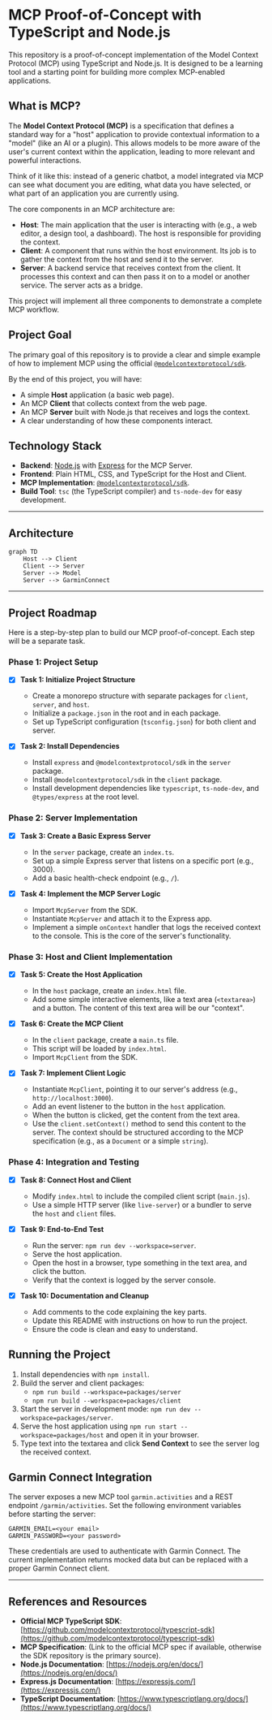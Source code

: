 # MCP Proof-of-Concept with TypeScript and Node.js

This repository is a proof-of-concept implementation of the Model Context Protocol (MCP) using TypeScript and Node.js. It is designed to be a learning tool and a starting point for building more complex MCP-enabled applications.

## What is MCP?

The **Model Context Protocol (MCP)** is a specification that defines a standard way for a "host" application to provide contextual information to a "model" (like an AI or a plugin). This allows models to be more aware of the user's current context within the application, leading to more relevant and powerful interactions.

Think of it like this: instead of a generic chatbot, a model integrated via MCP can see what document you are editing, what data you have selected, or what part of an application you are currently using.

The core components in an MCP architecture are:

  * **Host**: The main application that the user is interacting with (e.g., a web editor, a design tool, a dashboard). The host is responsible for providing the context.
  * **Client**: A component that runs within the host environment. Its job is to gather the context from the host and send it to the server.
  * **Server**: A backend service that receives context from the client. It processes this context and can then pass it on to a model or another service. The server acts as a bridge.

This project will implement all three components to demonstrate a complete MCP workflow.

## Project Goal

The primary goal of this repository is to provide a clear and simple example of how to implement MCP using the official [`@modelcontextprotocol/sdk`](https://github.com/modelcontextprotocol/typescript-sdk).

By the end of this project, you will have:

  * A simple **Host** application (a basic web page).
  * An MCP **Client** that collects context from the web page.
  * An MCP **Server** built with Node.js that receives and logs the context.
  * A clear understanding of how these components interact.

## Technology Stack

  * **Backend**: [Node.js](https://nodejs.org/) with [Express](https://expressjs.com/) for the MCP Server.
  * **Frontend**: Plain HTML, CSS, and TypeScript for the Host and Client.
  * **MCP Implementation**: [`@modelcontextprotocol/sdk`](https://github.com/modelcontextprotocol/typescript-sdk).
  * **Build Tool**: `tsc` (the TypeScript compiler) and `ts-node-dev` for easy development.

-----

## Architecture

```mermaid
graph TD
    Host --> Client
    Client --> Server
    Server --> Model
    Server --> GarminConnect
```

-----

## Project Roadmap

Here is a step-by-step plan to build our MCP proof-of-concept. Each step will be a separate task.

### Phase 1: Project Setup

  * [x] **Task 1: Initialize Project Structure**

      * Create a monorepo structure with separate packages for `client`, `server`, and `host`.
      * Initialize a `package.json` in the root and in each package.
      * Set up TypeScript configuration (`tsconfig.json`) for both client and server.

  * [x] **Task 2: Install Dependencies**

      * Install `express` and `@modelcontextprotocol/sdk` in the `server` package.
      * Install `@modelcontextprotocol/sdk` in the `client` package.
      * Install development dependencies like `typescript`, `ts-node-dev`, and `@types/express` at the root level.

### Phase 2: Server Implementation

  * [x] **Task 3: Create a Basic Express Server**

      * In the `server` package, create an `index.ts`.
      * Set up a simple Express server that listens on a specific port (e.g., 3000).
      * Add a basic health-check endpoint (e.g., `/`).

  * [x] **Task 4: Implement the MCP Server Logic**

      * Import `McpServer` from the SDK.
      * Instantiate `McpServer` and attach it to the Express app.
      * Implement a simple `onContext` handler that logs the received context to the console. This is the core of the server's functionality.

### Phase 3: Host and Client Implementation

  * [x] **Task 5: Create the Host Application**

      * In the `host` package, create an `index.html` file.
      * Add some simple interactive elements, like a text area (`<textarea>`) and a button. The content of this text area will be our "context".

  * [x] **Task 6: Create the MCP Client**

      * In the `client` package, create a `main.ts` file.
      * This script will be loaded by `index.html`.
      * Import `McpClient` from the SDK.

  * [x] **Task 7: Implement Client Logic**

      * Instantiate `McpClient`, pointing it to our server's address (e.g., `http://localhost:3000`).
      * Add an event listener to the button in the `host` application.
      * When the button is clicked, get the content from the text area.
      * Use the `client.setContext()` method to send this content to the server. The context should be structured according to the MCP specification (e.g., as a `Document` or a simple `string`).

### Phase 4: Integration and Testing

  * [x] **Task 8: Connect Host and Client**

      * Modify `index.html` to include the compiled client script (`main.js`).
      * Use a simple HTTP server (like `live-server`) or a bundler to serve the `host` and `client` files.

  * [x] **Task 9: End-to-End Test**

      * Run the server: `npm run dev --workspace=server`.
      * Serve the host application.
      * Open the host in a browser, type something in the text area, and click the button.
      * Verify that the context is logged by the server console.

  * [x] **Task 10: Documentation and Cleanup**

      * Add comments to the code explaining the key parts.
      * Update this README with instructions on how to run the project.
      * Ensure the code is clean and easy to understand.

## Running the Project

1. Install dependencies with `npm install`.
2. Build the server and client packages:
   - `npm run build --workspace=packages/server`
   - `npm run build --workspace=packages/client`
3. Start the server in development mode: `npm run dev --workspace=packages/server`.
4. Serve the host application using `npm run start --workspace=packages/host` and open it in your browser.
5. Type text into the textarea and click **Send Context** to see the server log the received context.

## Garmin Connect Integration

The server exposes a new MCP tool `garmin.activities` and a REST endpoint `/garmin/activities`.
Set the following environment variables before starting the server:

```
GARMIN_EMAIL=<your email>
GARMIN_PASSWORD=<your password>
```

These credentials are used to authenticate with Garmin Connect. The current implementation returns mocked data but can be replaced with a proper Garmin Connect client.


-----

## References and Resources

  * **Official MCP TypeScript SDK**: [https://github.com/modelcontextprotocol/typescript-sdk](https://github.com/modelcontextprotocol/typescript-sdk)
  * **MCP Specification**: (Link to the official MCP spec if available, otherwise the SDK repository is the primary source).
  * **Node.js Documentation**: [https://nodejs.org/en/docs/](https://nodejs.org/en/docs/)
  * **Express.js Documentation**: [https://expressjs.com/](https://expressjs.com/)
  * **TypeScript Documentation**: [https://www.typescriptlang.org/docs/](https://www.typescriptlang.org/docs/)